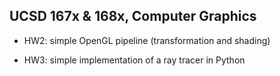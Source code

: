## UCSD 167x & 168x, Computer Graphics
- HW2: simple OpenGL pipeline (transformation and shading)

- HW3: simple implementation of a ray tracer in Python 